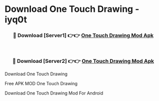 # Download One Touch Drawing - iyq0t



<div align="center">
<h3>🔴 Download [Server1] 👉👉 <a href="https://momento.my/?title=One_Touch_Drawing">One Touch Drawing Mod Apk</a></h3><br>

<h3>🔴 Download [Server2] 👉👉 <a href="https://momento.my/?title=One_Touch_Drawing">One Touch Drawing Mod Apk</a></h3>
</div>



Download One Touch Drawing 

Free APK MOD One Touch Drawing 

Download One Touch Drawing Mod For Android
